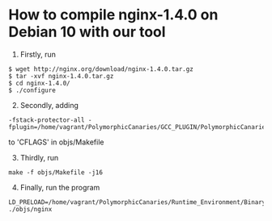 # How to compile nginx-1.4.0 on Debian 10  with our tool


1. Firstly, run
```
$ wget http://nginx.org/download/nginx-1.4.0.tar.gz
$ tar -xvf nginx-1.4.0.tar.gz
$ cd nginx-1.4.0/
$ ./configure
```

2. Secondly, adding
```
-fstack-protector-all -fplugin=/home/vagrant/PolymorphicCanaries/GCC_PLUGIN/PolymorphicCanaries.so
```
to 'CFLAGS' in objs/Makefile

3. Thirdly, run
```
make -f objs/Makefile -j16
```

4. Finally, run the program

```
LD_PRELOAD=/home/vagrant/PolymorphicCanaries/Runtime_Environment/Binary_Based_Version/LIBPolymorphicCanaries.so ./objs/nginx
```

